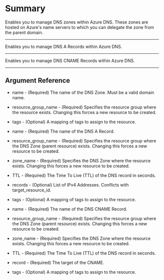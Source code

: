 # Summary

Enables you to manage DNS zones within Azure DNS. These zones are hosted on Azure's name servers to which you can delegate the zone from the parent domain.

---

Enables you to manage DNS A Records within Azure DNS.

---

Enables you to manage DNS CNAME Records within Azure DNS.

---



## Argument Reference

- name - (Required) The name of the DNS Zone. Must be a valid domain name.

- resource_group_name - (Required) Specifies the resource group where the resource exists. Changing this forces a new resource to be created.

- tags - (Optional) A mapping of tags to assign to the resource. 

- name - (Required) The name of the DNS A Record.

- resource_group_name - (Required) Specifies the resource group where the DNS Zone (parent resource) exists. Changing this forces a new resource to be created.

- zone_name - (Required) Specifies the DNS Zone where the resource exists. Changing this forces a new resource to be created.

- TTL - (Required) The Time To Live (TTL) of the DNS record in seconds.

- records - (Optional) List of IPv4 Addresses. Conflicts with target_resource_id.

- tags - (Optional) A mapping of tags to assign to the resource.

- name - (Required) The name of the DNS CNAME Record.

- resource_group_name - (Required) Specifies the resource group where the DNS Zone (parent resource) exists. Changing this forces a new resource to be created.

- zone_name - (Required) Specifies the DNS Zone where the resource exists. Changing this forces a new resource to be created.

- TTL - (Required) The Time To Live (TTL) of the DNS record in seconds.

- record - (Required) The target of the CNAME.

- tags - (Optional) A mapping of tags to assign to the resource.

